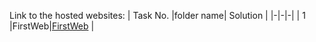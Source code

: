 
Link to the hosted websites:
| Task No. |folder name| Solution |
|-|-|-|
| 1 |FirstWeb|[FirstWeb](https://anumodtp.github.io/mulearn-web-dev/task-1-firstweb/) |

